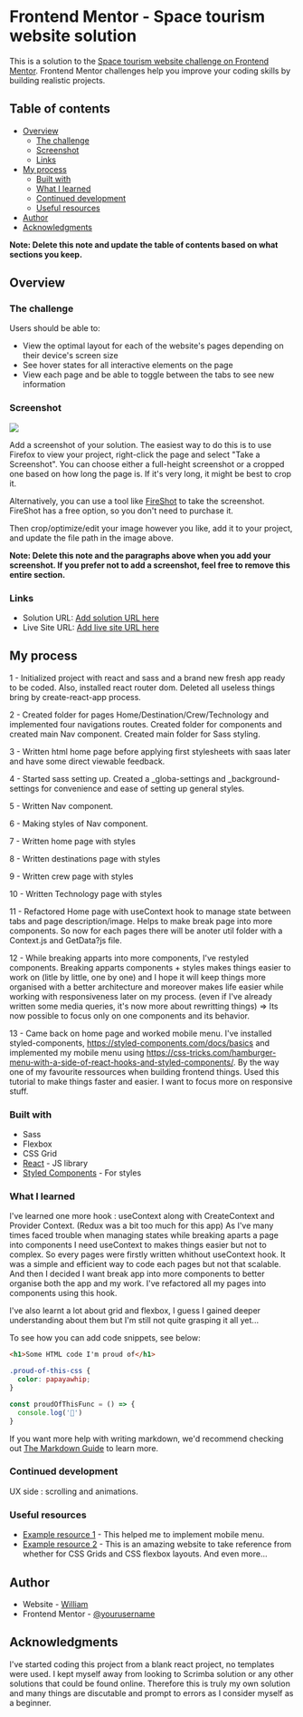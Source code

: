 # Frontend Mentor - Space tourism website solution

This is a solution to the [Space tourism website challenge on Frontend Mentor](https://www.frontendmentor.io/challenges/space-tourism-multipage-website-gRWj1URZ3). Frontend Mentor challenges help you improve your coding skills by building realistic projects. 

## Table of contents

- [Overview](#overview)
  - [The challenge](#the-challenge)
  - [Screenshot](#screenshot)
  - [Links](#links)
- [My process](#my-process)
  - [Built with](#built-with)
  - [What I learned](#what-i-learned)
  - [Continued development](#continued-development)
  - [Useful resources](#useful-resources)
- [Author](#author)
- [Acknowledgments](#acknowledgments)

**Note: Delete this note and update the table of contents based on what sections you keep.**

## Overview

### The challenge

Users should be able to:

- View the optimal layout for each of the website's pages depending on their device's screen size
- See hover states for all interactive elements on the page
- View each page and be able to toggle between the tabs to see new information

### Screenshot

![](./screenshot.jpg)

Add a screenshot of your solution. The easiest way to do this is to use Firefox to view your project, right-click the page and select "Take a Screenshot". You can choose either a full-height screenshot or a cropped one based on how long the page is. If it's very long, it might be best to crop it.

Alternatively, you can use a tool like [FireShot](https://getfireshot.com/) to take the screenshot. FireShot has a free option, so you don't need to purchase it. 

Then crop/optimize/edit your image however you like, add it to your project, and update the file path in the image above.

**Note: Delete this note and the paragraphs above when you add your screenshot. If you prefer not to add a screenshot, feel free to remove this entire section.**

### Links

- Solution URL: [Add solution URL here](https://your-solution-url.com)
- Live Site URL: [Add live site URL here](https://your-live-site-url.com)

## My process

1 - Initialized project with react and sass and a brand new fresh app ready to be coded. Also, installed react router dom. 
Deleted all useless things bring by create-react-app process.

2 - Created folder for pages Home/Destination/Crew/Technology and implemented four navigations routes.
Created folder for components and created main Nav component.
Created main folder for Sass styling.

3 - Written html home page before applying first stylesheets with saas later and have some direct viewable feedback.

4 - Started sass setting up. Created a _globa-settings and _background-settings for convenience and ease of setting up general styles. 

5 - Written Nav component. 

6 - Making styles of Nav component.

7 - Written home page with styles

8 - Written destinations page with styles

9 - Written crew page with styles

10 - Written Technology page with styles

11 - Refactored Home page with useContext hook to manage state between tabs and page description/image. Helps to make break page into more components.
So now for each pages there will be anoter util folder with a Context.js and GetData?js file.

12 - While breaking apparts into more components, I've restyled components. Breaking apparts components + styles makes things easier to work on (litle by little, one by one) and I hope it will keep things more organised with a better architecture and moreover makes life easier while working with responsiveness later on my process. (even if I've already written some media queries, it's now more about rewritting things) => Its now possible to focus only on one components and its behavior.

13 - Came back on home page and worked mobile menu. I've installed styled-components, https://styled-components.com/docs/basics and implemented my mobile menu using https://css-tricks.com/hamburger-menu-with-a-side-of-react-hooks-and-styled-components/. By the way one of my favourite ressources when building frontend things.
Used this tutorial to make things faster and easier. I want to focus more on responsive stuff.


### Built with

- Sass
- Flexbox
- CSS Grid
- [React](https://reactjs.org/) - JS library
- [Styled Components](https://styled-components.com/) - For styles


### What I learned

I've learned one more hook : useContext along with CreateContext and Provider Context. (Redux was a bit too much for this app)
As I've many times faced trouble when managing states while breaking aparts a page into components I need useContext to makes things easier but not to complex. 
So every pages were firstly written whithout useContext hook. It was a simple and efficient way to code each pages but not that scalable.
And then I decided I want break app into more components to better organise both the app and my work. I've refactored all my pages into components using this hook.

I've also learnt a lot about grid and flexbox, I guess I gained deeper understanding about them but I'm still not quite grasping it all yet... 

To see how you can add code snippets, see below:

```html
<h1>Some HTML code I'm proud of</h1>
```
```css
.proud-of-this-css {
  color: papayawhip;
}
```
```js
const proudOfThisFunc = () => {
  console.log('🎉')
}
```

If you want more help with writing markdown, we'd recommend checking out [The Markdown Guide](https://www.markdownguide.org/) to learn more.



### Continued development

UX side : scrolling and animations.

### Useful resources

- [Example resource 1](https://styled-components.com/docs/basics) - This helped me to implement mobile menu.
- [Example resource 2](https://css-tricks.com/snippets/css/complete-guide-grid/) - This is an amazing website to take reference from whether for CSS Grids and CSS flexbox layouts. And even more...


## Author

- Website - [William](https://www.your-site.com)
- Frontend Mentor - [@yourusername](https://www.frontendmentor.io/profile/yourusername)


## Acknowledgments

I've started coding this project from a blank react project, no templates were used. I kept myself away from looking to Scrimba solution or any other solutions that could be found online. 
Therefore this is truly my own solution and many things are discutable and prompt to errors as I consider myself as a beginner.
